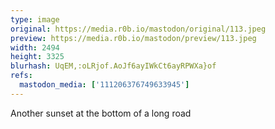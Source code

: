 ```yaml
---
type: image
original: https://media.r0b.io/mastodon/original/113.jpeg
preview: https://media.r0b.io/mastodon/preview/113.jpeg
width: 2494
height: 3325
blurhash: UqEM,:oLRjof.AoJf6ayIWkCt6ayRPWXa}of
refs:
  mastodon_media: ['111206376749633945']
---
```


Another sunset at the bottom of a long road
